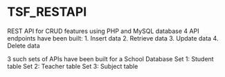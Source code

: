 # TSF_RESTAPI

REST API for CRUD features using PHP and MySQL database
4 API endpoints have been built:
      1. Insert data
      2. Retrieve data
      3. Update data
      4. Delete data

3 such sets of APIs have been built for a School Database
      Set 1: Student table
      Set 2: Teacher table
      Set 3: Subject table
